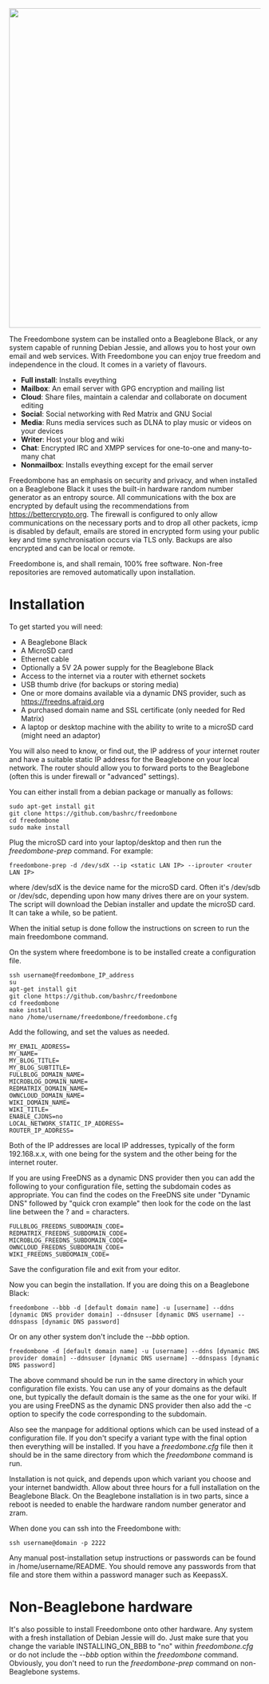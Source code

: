 <img src="https://github.com/bashrc/freedombone/blob/master/ads/freedombone_ad2.png?raw=true" width=640/>

The Freedombone system can be installed onto a Beaglebone Black, or any system capable of running Debian Jessie, and allows you to host your own email and web services. With Freedombone you can enjoy true freedom and independence in the cloud. It comes in a variety of flavours.

 - **Full install**: Installs eveything
 - **Mailbox**: An email server with GPG encryption and mailing list
 - **Cloud**: Share files, maintain a calendar and collaborate on document editing
 - **Social**: Social networking with Red Matrix and GNU Social
 - **Media**: Runs media services such as DLNA to play music or videos on your devices
 - **Writer**: Host your blog and wiki
 - **Chat**: Encrypted IRC and XMPP services for one-to-one and many-to-many chat
 - **Nonmailbox**: Installs eveything except for the email server

Freedombone has an emphasis on security and privacy, and when installed on a Beaglebone Black it uses the built-in hardware random number generator as an entropy source.  All communications with the box are encrypted by default using the recommendations from https://bettercrypto.org. The firewall is configured to only allow communications on the necessary ports and to drop all other packets, icmp is disabled by default, emails are stored in encrypted form using your public key and time synchronisation occurs via TLS only.  Backups are also encrypted and can be local or remote.

Freedombone is, and shall remain, 100% free software. Non-free repositories are removed automatically upon installation.

Installation
============
To get started you will need:

 - A Beaglebone Black
 - A MicroSD card
 - Ethernet cable
 - Optionally a 5V 2A power supply for the Beaglebone Black
 - Access to the internet via a router with ethernet sockets
 - USB thumb drive (for backups or storing media)
 - One or more domains available via a dynamic DNS provider, such as https://freedns.afraid.org
 - A purchased domain name and SSL certificate (only needed for Red Matrix)
 - A laptop or desktop machine with the ability to write to a microSD card (might need an adaptor)

You will also need to know, or find out, the IP address of your internet router and have a suitable static IP address for the Beaglebone on your local network. The router should allow you to forward ports to the Beaglebone (often this is under firewall or "advanced" settings).

You can either install from a debian package or manually as follows:

    sudo apt-get install git
    git clone https://github.com/bashrc/freedombone
    cd freedombone
    sudo make install

Plug the microSD card into your laptop/desktop and then run the *freedombone-prep* command. For example:

    freedombone-prep -d /dev/sdX --ip <static LAN IP> --iprouter <router LAN IP>

where /dev/sdX is the device name for the microSD card. Often it's /dev/sdb or /dev/sdc, depending upon how many drives there are on your system. The script will download the Debian installer and update the microSD card. It can take a while, so be patient.

When the initial setup is done follow the instructions on screen to run the main freedombone command.

On the system where freedombone is to be installed create a configuration file.

    ssh username@freedombone_IP_address
    su
    apt-get install git
    git clone https://github.com/bashrc/freedombone
    cd freedombone
    make install
    nano /home/username/freedombone/freedombone.cfg

Add the following, and set the values as needed.

    MY_EMAIL_ADDRESS=
    MY_NAME=
    MY_BLOG_TITLE=
    MY_BLOG_SUBTITLE=
    FULLBLOG_DOMAIN_NAME=
    MICROBLOG_DOMAIN_NAME=
    REDMATRIX_DOMAIN_NAME=
    OWNCLOUD_DOMAIN_NAME=
    WIKI_DOMAIN_NAME=
    WIKI_TITLE=
    ENABLE_CJDNS=no
    LOCAL_NETWORK_STATIC_IP_ADDRESS=
    ROUTER_IP_ADDRESS=

Both of the IP addresses are local IP addresses, typically of the form 192.168.x.x, with one being for the system and the other being for the internet router.

If you are using FreeDNS as a dynamic DNS provider then you can add the following to your configuration file, setting the subdomain codes as appropriate. You can find the codes on the FreeDNS site under "Dynamic DNS" followed by "quick cron example" then look for the code on the last line between the ? and = characters.

    FULLBLOG_FREEDNS_SUBDOMAIN_CODE=
    REDMATRIX_FREEDNS_SUBDOMAIN_CODE=
    MICROBLOG_FREEDNS_SUBDOMAIN_CODE=
    OWNCLOUD_FREEDNS_SUBDOMAIN_CODE=
    WIKI_FREEDNS_SUBDOMAIN_CODE=

Save the configuration file and exit from your editor.

Now you can begin the installation. If you are doing this on a Beaglebone Black:

    freedombone --bbb -d [default domain name] -u [username] --ddns [dynamic DNS provider domain] --ddnsuser [dynamic DNS username] --ddnspass [dynamic DNS password]

Or on any other system don't include the *--bbb* option.

    freedombone -d [default domain name] -u [username] --ddns [dynamic DNS provider domain] --ddnsuser [dynamic DNS username] --ddnspass [dynamic DNS password]

The above command should be run in the same directory in which your configuration file exists. You can use any of your domains as the default one, but typically the default domain is the same as the one for your wiki. If you are using FreeDNS as the dynamic DNS provider then also add the -c option to specify the code corresponding to the subdomain.

Also see the manpage for additional options which can be used instead of a configuration file. If you don't specify a variant type with the final option then everything will be installed. If you have a *freedombone.cfg* file then it should be in the same directory from which the *freedombone* command is run.

Installation is not quick, and depends upon which variant you choose and your internet bandwidth. Allow about three hours for a full installation on the Beaglebone Black. On the Beaglebone installation is in two parts, since a reboot is needed to enable the hardware random number generator and zram.

When done you can ssh into the Freedombone with:

    ssh username@domain -p 2222

Any manual post-installation setup instructions or passwords can be found in /home/username/README. You should remove any passwords from that file and store them within a password manager such as KeepassX.

Non-Beaglebone hardware
=======================
It's also possible to install Freedombone onto other hardware. Any system with a fresh installation of Debian Jessie will do. Just make sure that you change the variable INSTALLING_ON_BBB to "no" within *freedombone.cfg* or do not include the *--bbb* option within the *freedombone* command. Obviously, you don't need to run the *freedombone-prep* command on non-Beaglebone systems.
